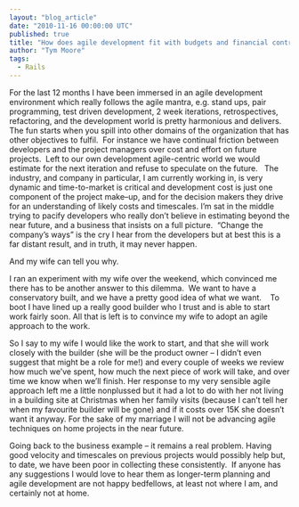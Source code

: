 ```yaml
---
layout: "blog_article"
date: "2010-11-16 00:00:00 UTC"
published: true
title: "How does agile development fit with budgets and financial controls?"
author: "Tym Moore"
tags:
  - Rails
---
```


<p>For the last 12 months I have been immersed in an agile development environment which really follows the agile mantra, e.g. stand ups, pair programming, test driven development, 2 week iterations, retrospectives, refactoring, and the development world is pretty harmonious and delivers. The fun starts when you spill into other domains of the organization that has other objectives to fulfil. &nbsp;For instance we have continual friction between developers and the project managers over cost and effort on future projects. &nbsp;Left to our own development agile-centric world we would estimate for the next iteration and refuse to speculate on the future. &nbsp; The industry, and company in particular, I am currently working in, is very dynamic and time-to-market is critical and development cost is just one component of the project make&ndash;up, and for the decision makers they drive for an understanding of likely costs and timescales. I&rsquo;m sat in the middle trying to pacify developers who really don&rsquo;t believe in estimating beyond the near future, and a business that insists on a full picture. &nbsp;&ldquo;Change the company&rsquo;s ways&rdquo; is the cry I hear from the developers but at best this is a far distant result, and in truth, it may never happen.&nbsp;</p>
<p>And my wife can tell you why.</p>
<p>I ran an experiment with my wife over the weekend, which convinced me there has to be another answer to this dilemma. &nbsp;We want to have a conservatory built, and we have a pretty good idea of what we want. &nbsp; &nbsp;To boot I have lined up a really good builder who I trust and is able to start work fairly soon. All that is left is to convince my wife to adopt an agile approach to the work.</p>
<p>So I say to my wife I would like the work to start, and that she will work closely with the builder (she will be the product owner &ndash; I didn&rsquo;t even suggest that might be a role for me!) and every couple of weeks we review how much we&rsquo;ve spent, how much the next piece of work will take, and over time we know when we&rsquo;ll finish. Her response to my very sensible agile approach left me a little nonplussed but it had a lot to do with her not living in a building site at Christmas when her family visits (because I can&rsquo;t tell her when my favourite builder will be gone) and if it costs over 15K she doesn&rsquo;t want it anyway. For the sake of my marriage I will not be advancing agile techniques on home projects in the near future.</p>
<p>Going back to the business example &ndash; it remains a real problem. Having good velocity and timescales on previous projects would possibly help but, to date, we have been poor in collecting these consistently. &nbsp;If anyone has any suggestions I would love to hear them as longer-term planning and agile development are not happy bedfellows, at least not where I am, and certainly not at home.</p>

